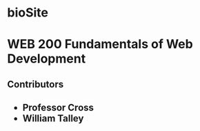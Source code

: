 # bioSite

<h1>WEB 200 Fundamentals of Web Development</h1>
<h2>Contributors<h2>
  <ul>
    <li>Professor Cross</li>
    <li>William Talley</li>
  </ul>
